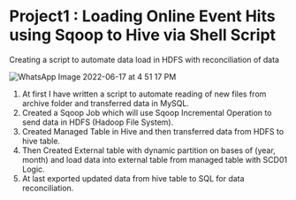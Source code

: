 # Project1 : Loading Online Event Hits using Sqoop to Hive via Shell Script
 Creating a script to automate data load in HDFS with reconciliation of data
 
![WhatsApp Image 2022-06-17 at 4 51 17 PM](https://user-images.githubusercontent.com/107996635/176878248-404c4fcd-487c-411c-9b4b-dc88a06e2ad1.jpeg)




1. At first I have written a script to automate reading of new files from archive folder and transferred data in MySQL.
2. Created a Sqoop Job which will use Sqoop Incremental Operation to send data in HDFS (Hadoop File System).
3. Created Managed Table in Hive and then transferred data from HDFS to hive table.
4. Then Created External table with dynamic partition on bases of (year, month) and load data into external table from managed table with SCD01 Logic.
5. At last exported updated data from hive table to SQL for data reconciliation.
